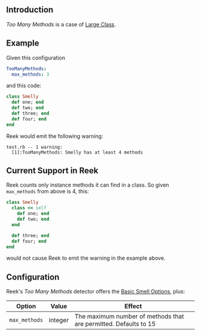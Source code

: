 ## Introduction

_Too Many Methods_ is a case of [Large Class](Large-Class.md).

## Example

Given this configuration

```yaml
TooManyMethods:
  max_methods: 3
```

and this code:

```Ruby
class Smelly
  def one; end
  def two; end
  def three; end
  def four; end
end
```

Reek would emit the following warning:

```
test.rb -- 1 warning:
  [1]:TooManyMethods: Smelly has at least 4 methods
```
## Current Support in Reek

Reek counts only instance methods it can find in a class.
So given `max_methods` from above is 4, this:

```Ruby
class Smelly
  class << self
    def one; end
    def two; end
  end

  def three; end
  def four; end
end
```

would not cause Reek to emit the warning in the example above.

## Configuration

Reek's _Too Many Methods_ detector offers the [Basic Smell Options](Basic-Smell-Options.md), plus:

| Option        | Value   | Effect  |
| --------------|---------|---------|
| `max_methods` | integer | The maximum number of methods that are permitted. Defaults to 15 |
